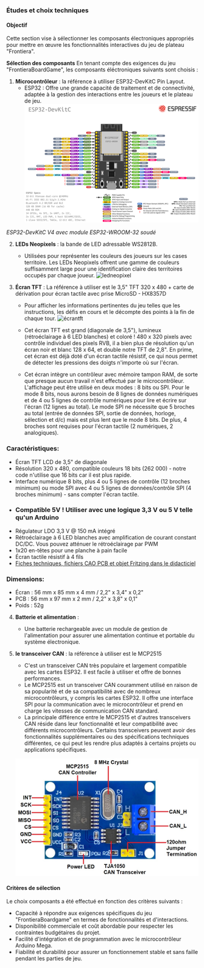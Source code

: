 
### Études et choix techniques

#### Objectif
Cette section vise à sélectionner les composants électroniques appropriés pour mettre en œuvre les fonctionnalités interactives du jeu de plateau "Frontiera".

**Sélection des composants** 
En tenant compte des exigences du jeu "FrontieraBoardGame", les composants éléctroniques suivants sont choisis :

1. **Microcontrôleur** : la référence à utiliser ESP32-DevKitC Pin Layout.
   - ESP32 : Offre une grande capacité de traitement et de connectivité, adaptée à la gestion des interactions entre les joueurs et le plateau de jeu.
   ![esp32](images/esp32-devkitC-v4-pinout.png)

*ESP32-DevKitC V4 avec module ESP32-WROOM-32 soudé*

2. **LEDs Neopixels** : la bande de LED adressable WS2812B.
   - Utilisées pour représenter les couleurs des joueurs sur les cases territoire. Les LEDs Neopixels offrent une gamme de couleurs suffisamment large pour une identification claire des territoires occupés par chaque joueur.
![ledneopixel](https://img.kwcdn.com/product/Fancyalgo/VirtualModelMatting/cb76939ffe359d39ef0c271e83f76e74.jpg?imageView2/2/w/800/q/70/format/webp)

3. **Écran TFT** : La référence à utiliser est le 3,5" TFT 320 x 480 + carte de dérivation pour écran tactile avec prise MicroSD - HX8357D
   - Pour afficher les informations pertinentes du jeu telles que les instructions, les défis en cours et le décompte des points à la fin de chaque tour.
   ![écrantft](https://cdn-shop.adafruit.com/970x728/2050-06.jpg)

   - Cet écran TFT est grand (diagonale de 3,5"), lumineux (rétroéclairage à 6 LED blanches) et coloré ! 480 x 320 pixels avec contrôle individuel des pixels RVB, il a bien plus de résolution qu'un écran noir et blanc 128 x 64, et double notre TFT de 2,8". En prime, cet écran est déjà doté d'un écran tactile résistif, ce qui nous permet de détecter les pressions des doigts n'importe où sur l'écran.
   - Cet écran intègre un contrôleur avec mémoire tampon RAM, de sorte que presque aucun travail n'est effectué par le microcontrôleur. L'affichage peut être utilisé en deux modes : 8 bits ou SPI. Pour le mode 8 bits, nous aurons besoin de 8 lignes de données numériques et de 4 ou 5 lignes de contrôle numériques pour lire et écrire sur l'écran (12 lignes au total). Le mode SPI ne nécessite que 5 broches au total (entrée de données SPI, sortie de données, horloge, sélection et d/c) mais est plus lent que le mode 8 bits. De plus, 4 broches sont requises pour l'écran tactile (2 numériques, 2 analogiques).

### Caractéristiques:

   - Écran TFT LCD de 3,5" de diagonale
   - Résolution 320 x 480, compatible couleurs 18 bits (262 000) - notre code n'utilise que 16 bits car il est plus rapide.
   - Interface numérique 8 bits, plus 4 ou 5 lignes de contrôle (12 broches minimum) ou mode SPI avec 4 ou 5 lignes de données/contrôle SPI (4 broches minimum) - sans compter l'écran tactile.
   - ### Compatible 5V ! Utiliser avec une logique 3,3 V ou 5 V telle qu'un Arduino
   - Régulateur LDO 3,3 V @ 150 mA intégré
   - Rétroéclairage à 6 LED blanches avec amplification de courant constant DC/DC. Vous pouvez atténuer le rétroéclairage par PWM
   - 1x20 en-têtes pour une planche à pain facile
   - Écran tactile résistif à 4 fils
   - [Fiches techniques, fichiers CAO PCB et objet Fritzing dans le didacticiel](https://learn.adafruit.com/adafruit-3-5-color-320x480-tft-touchscreen-breakout/downloads)

### Dimensions:

   - Écran : 56 mm x 85 mm x 4 mm / 2,2" x 3,4" x 0,2"
   - PCB : 56 mm x 97 mm x 2 mm / 2,2" x 3,8" x 0,1"
   - Poids : 52g

4. **Batterie et alimentation** :
   - Une batterie rechargeable avec un module de gestion de l'alimentation pour assurer une alimentation continue et portable du système électronique.
5. **le transceiver CAN** : la référence à utiliser est le MCP2515
   - C'est un transceiver CAN très populaire et largement compatible avec les cartes ESP32. Il est facile à utiliser et offre de bonnes performances.
   - Le MCP2515 est un transceiver CAN couramment utilisé en raison de sa popularité et de sa compatibilité avec de nombreux microcontrôleurs, y compris les cartes ESP32. Il offre une interface SPI pour la communication avec le microcontrôleur et prend en charge les vitesses de communication CAN standard.
   - La principale différence entre le MCP2515 et d'autres transceivers CAN réside dans leur fonctionnalité et leur compatibilité avec différents microcontrôleurs. Certains transceivers peuvent avoir des fonctionnalités supplémentaires ou des spécifications techniques différentes, ce qui peut les rendre plus adaptés à certains projets ou applications spécifiques.

   ![transceiver](images/MCP2515-Parts.jpg)


#### Critères de sélection
Le choix composants a été effectué en fonction des critères suivants :
- Capacité à répondre aux exigences spécifiques du jeu "FrontieraBoardgame" en termes de fonctionnalités et d'interactions.
- Disponibilité commerciale et coût abordable pour respecter les contraintes budgétaires du projet.
- Facilité d'intégration et de programmation avec le microcontrôleur Arduino Mega.
- Fiabilité et durabilité pour assurer un fonctionnement stable et sans faille pendant les parties de jeu.



